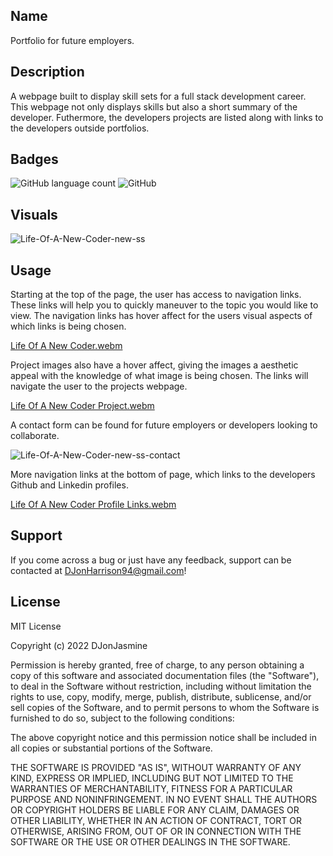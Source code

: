 ## Name

Portfolio for future employers.


## Description

A webpage built to display skill sets for a full stack development career. This webpage not only displays skills but also a short summary of the developer. Futhermore, the developers projects are listed along with links to the developers outside portfolios.


## Badges

<img alt="GitHub language count" src="https://img.shields.io/github/languages/count/DJonJasmine/Coder-In-The-Making">

<img alt="GitHub" src="https://img.shields.io/github/license/DJonJasmine/Coder-In-The-Making">


## Visuals

![Life-Of-A-New-Coder-new-ss](https://user-images.githubusercontent.com/113325442/199649830-93d6a6ab-74d4-40a3-a5f4-045d7854fcb7.png)


## Usage

Starting at the top of the page, the user has access to navigation links. These links will help you to quickly maneuver to the topic you would like to view. The navigation links has hover affect for the users visual aspects of which links is being chosen. 

[Life Of A New Coder.webm](https://user-images.githubusercontent.com/113325442/199649890-0e3f8699-a9a8-4e56-83a1-939fc2ff63db.webm)


Project images also have a hover affect, giving the images a aesthetic appeal with the knowledge of what image is being chosen. The links will navigate the user to the projects webpage.

[Life Of A New Coder Project.webm](https://user-images.githubusercontent.com/113325442/199649909-0ba5be16-9b75-44a6-9e72-2f512ac29d51.webm)


A contact form can be found for future employers or developers looking to collaborate.

![Life-Of-A-New-Coder-new-ss-contact](https://user-images.githubusercontent.com/113325442/199649791-94c0adad-6101-4299-be96-9975faade0c7.png)


More navigation links at the bottom of page, which links to the developers Github and Linkedin profiles.

[Life Of A New Coder Profile Links.webm](https://user-images.githubusercontent.com/113325442/199650609-38f5bb56-c6e1-4c66-a9a0-6a4c9f4696e9.webm)


## Support

If you come across a bug or just have any feedback, support can be contacted at DJonHarrison94@gmail.com!


## License

MIT License

Copyright (c) 2022 DJonJasmine

Permission is hereby granted, free of charge, to any person obtaining a copy
of this software and associated documentation files (the "Software"), to deal
in the Software without restriction, including without limitation the rights
to use, copy, modify, merge, publish, distribute, sublicense, and/or sell
copies of the Software, and to permit persons to whom the Software is
furnished to do so, subject to the following conditions:

The above copyright notice and this permission notice shall be included in all
copies or substantial portions of the Software.

THE SOFTWARE IS PROVIDED "AS IS", WITHOUT WARRANTY OF ANY KIND, EXPRESS OR
IMPLIED, INCLUDING BUT NOT LIMITED TO THE WARRANTIES OF MERCHANTABILITY,
FITNESS FOR A PARTICULAR PURPOSE AND NONINFRINGEMENT. IN NO EVENT SHALL THE
AUTHORS OR COPYRIGHT HOLDERS BE LIABLE FOR ANY CLAIM, DAMAGES OR OTHER
LIABILITY, WHETHER IN AN ACTION OF CONTRACT, TORT OR OTHERWISE, ARISING FROM,
OUT OF OR IN CONNECTION WITH THE SOFTWARE OR THE USE OR OTHER DEALINGS IN THE
SOFTWARE.

